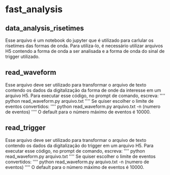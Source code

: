 # fast_analysis

## data_analysis_risetimes
Esse arquivo é um notebook do jupyter que é utilizado para carlular os risetimes das formas de onda. Para utiliza-lo, é necessário utilizar arquivos H5 contendo a forma de onda a ser analisada e a forma de onda do sinal de trigger utilizado. 

## read_waveform
Esse arquivo deve ser utilizado para transformar o arquivo de texto contendo os dados da digitalização da forma de onde da interesse em um arquivo H5.
Para executar esse código, no prompt de comando, escreva:
''''
python read_waveform.py arquivo.txt
''''
Se quiser escolher o limite de eventos convertidos:
''''
python read_waveform.py arquivo.txt -n (numero de eventos)
''''
O default para o número máximo de eventos é 10000.

## read_trigger
Esse arquivo deve ser utilizado para transformar o arquivo de texto contendo os dados da digitalização do trigger em um arquivo H5.
Para executar esse código, no prompt de comando, escreva:
''''
python read_waveform.py arquivo.txt
''''
Se quiser escolher o limite de eventos convertidos:
''''
python read_waveform.py arquivo.txt -n (numero de eventos)
''''
O default para o número máximo de eventos é 10000.
